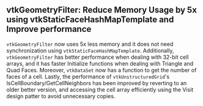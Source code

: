## vtkGeometryFilter: Reduce Memory Usage by 5x using vtkStaticFaceHashMapTemplate and Improve performance

`vtkGeometryFilter` now uses 5x less memory and it does not need synchronization using `vtkStaticFaceHashMapTemplate`.
Additionally, `vtkGeometryFilter` has better performance when dealing with 32-bit cell arrays, and it has faster
Initialize functions when dealing with Triangle and Quad Faces. Moreover, `vtkDataSet` now has a function to get the
number of faces of a cell. Lastly, the performance of `vtkUnstructuredGrid`'s IsCellBoundary/GetCellNeighbors
has been improved by reverting to an older better version, and accessing the cell array efficiently using the
Visit design patter to avoid unnecessary copies.
